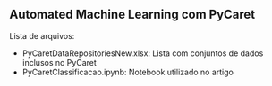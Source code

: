 ## Automated Machine Learning com PyCaret

Lista de arquivos:
* PyCaretDataRepositoriesNew.xlsx: Lista com conjuntos de dados inclusos no PyCaret
* PyCaretClassificacao.ipynb: Notebook utilizado no artigo
